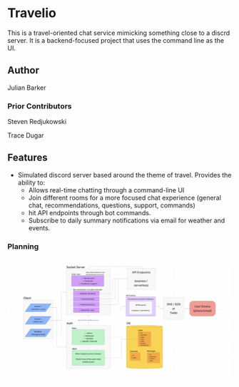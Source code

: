 # Travelio

This is a travel-oriented chat service mimicking something close to a discrd server. It is a backend-focused project that uses the command line as the UI.

## Author

Julian Barker

### Prior Contributors

Steven Redjukowski

Trace Dugar

## Features

* Simulated discord server based around the theme of travel. Provides the ability to:
  * Allows real-time chatting through a command-line UI
  * Join different rooms for a more focused chat experience (general chat, recommendations, questions, support, commands)
  * hit API endpoints through bot commands.
  * Subscribe to daily summary notifications via email for weather and events.

### Planning

![UML](./assets/UML.png)
